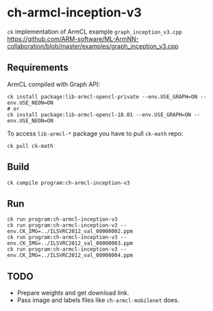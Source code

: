 # ch-armcl-inception-v3

`ck` implementation of ArmCL example `graph_inception_v3.cpp`
https://github.com/ARM-software/ML-ArmNN-collaboration/blob/master/examples/graph_inception_v3.cpp

## Requirements

ArmCL compiled with Graph API:
```
ck install package:lib-armcl-opencl-private --env.USE_GRAPH=ON --env.USE_NEON=ON
# or
ck install package:lib-armcl-opencl-18.01 --env.USE_GRAPH=ON --env.USE_NEON=ON
```
To access `lib-armcl-*` package you have to pull `ck-math` repo:
```
ck pull ck-math
```

## Build
```
ck compile program:ch-armcl-inception-v3
```

## Run
```
ck run program:ch-armcl-inception-v3
ck run program:ch-armcl-inception-v3 --env.CK_IMG=../ILSVRC2012_val_00000002.ppm
ck run program:ch-armcl-inception-v3 --env.CK_IMG=../ILSVRC2012_val_00000003.ppm
ck run program:ch-armcl-inception-v3 --env.CK_IMG=../ILSVRC2012_val_00000004.ppm
```

## TODO
- Prepare weights and get download link.
- Pass image and labels files like `ch-armcl-mobilenet` does.